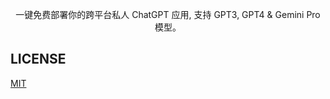 <div align="center">

一键免费部署你的跨平台私人 ChatGPT 应用, 支持 GPT3, GPT4 & Gemini Pro 模型。


</div>

## LICENSE

[MIT](https://opensource.org/license/mit/)
